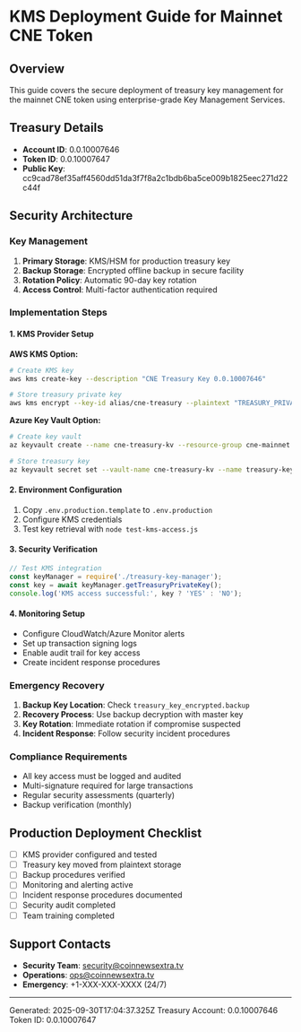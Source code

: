 # KMS Deployment Guide for Mainnet CNE Token

## Overview
This guide covers the secure deployment of treasury key management for the mainnet CNE token using enterprise-grade Key Management Services.

## Treasury Details
- **Account ID**: 0.0.10007646
- **Token ID**: 0.0.10007647
- **Public Key**: cc9cad78ef35aff4560dd51da3f7f8a2c1bdb6ba5ce009b1825eec271d22c44f

## Security Architecture

### Key Management
1. **Primary Storage**: KMS/HSM for production treasury key
2. **Backup Storage**: Encrypted offline backup in secure facility
3. **Rotation Policy**: Automatic 90-day key rotation
4. **Access Control**: Multi-factor authentication required

### Implementation Steps

#### 1. KMS Provider Setup

**AWS KMS Option:**
```bash
# Create KMS key
aws kms create-key --description "CNE Treasury Key 0.0.10007646"

# Store treasury private key
aws kms encrypt --key-id alias/cne-treasury --plaintext "TREASURY_PRIVATE_KEY_HERE"
```

**Azure Key Vault Option:**
```bash
# Create key vault
az keyvault create --name cne-treasury-kv --resource-group cne-mainnet

# Store treasury key
az keyvault secret set --vault-name cne-treasury-kv --name treasury-key --value "PRIVATE_KEY"
```

#### 2. Environment Configuration
1. Copy `.env.production.template` to `.env.production`
2. Configure KMS credentials
3. Test key retrieval with `node test-kms-access.js`

#### 3. Security Verification
```javascript
// Test KMS integration
const keyManager = require('./treasury-key-manager');
const key = await keyManager.getTreasuryPrivateKey();
console.log('KMS access successful:', key ? 'YES' : 'NO');
```

#### 4. Monitoring Setup
- Configure CloudWatch/Azure Monitor alerts
- Set up transaction signing logs
- Enable audit trail for key access
- Create incident response procedures

### Emergency Recovery
1. **Backup Key Location**: Check `treasury_key_encrypted.backup`
2. **Recovery Process**: Use backup decryption with master key
3. **Key Rotation**: Immediate rotation if compromise suspected
4. **Incident Response**: Follow security incident procedures

### Compliance Requirements
- All key access must be logged and audited
- Multi-signature required for large transactions
- Regular security assessments (quarterly)
- Backup verification (monthly)

## Production Deployment Checklist
- [ ] KMS provider configured and tested
- [ ] Treasury key moved from plaintext storage
- [ ] Backup procedures verified
- [ ] Monitoring and alerting active
- [ ] Incident response procedures documented
- [ ] Security audit completed
- [ ] Team training completed

## Support Contacts
- **Security Team**: security@coinnewsextra.tv
- **Operations**: ops@coinnewsextra.tv
- **Emergency**: +1-XXX-XXX-XXXX (24/7)

---
Generated: 2025-09-30T17:04:37.325Z
Treasury Account: 0.0.10007646
Token ID: 0.0.10007647
